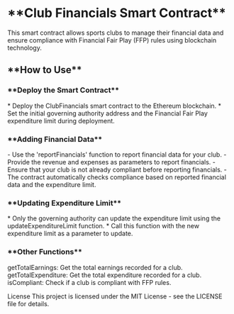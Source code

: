 <h1>**Club Financials Smart Contract**</h1>
This smart contract allows sports clubs to manage their financial data and ensure compliance with Financial Fair Play (FFP) rules using blockchain technology.

<h2>**How to Use**</h2>

<h3>**Deploy the Smart Contract**</h3>
* Deploy the ClubFinancials smart contract to the Ethereum blockchain.
* Set the initial governing authority address and the Financial Fair Play expenditure limit during deployment.

<h3>**Adding Financial Data**</h3>
- Use the 'reportFinancials' function to report financial data for your club.
- Provide the revenue and expenses as parameters to report financials.
- Ensure that your club is not already compliant before reporting financials.
- The contract automatically checks compliance based on reported financial data and the expenditure limit.

<h3>**Updating Expenditure Limit**</h3>
* Only the governing authority can update the expenditure limit using the updateExpenditureLimit function.
* Call this function with the new expenditure limit as a parameter to update.

<h3>**Other Functions**</h3>
getTotalEarnings: Get the total earnings recorded for a club.
getTotalExpenditure: Get the total expenditure recorded for a club.
isCompliant: Check if a club is compliant with FFP rules.

License
This project is licensed under the MIT License - see the LICENSE file for details.
